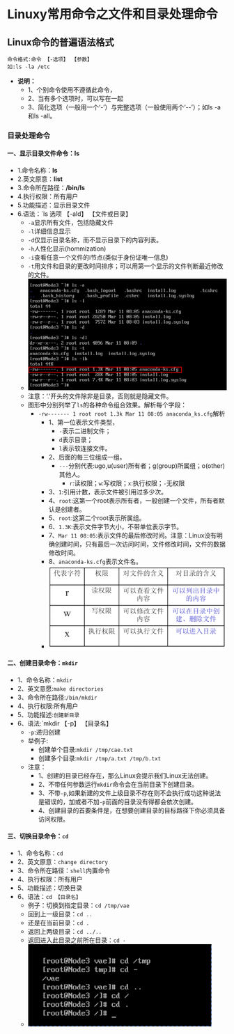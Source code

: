 # Linuxy常用命令之文件和目录处理命令
## Linux命令的普遍语法格式
```markdown
命令格式:命令 【-选项】 【参数】
如:ls -la /etc
```
- **说明：**
  - 1、个别命令使用不遵循此命令，
  - 2、当有多个选项时，可以写在一起
  - 3、简化选项（一般用一个‘-’）与完整选项（一般使用两个‘--’）；如ls -a和ls -all。
### 目录处理命令
#### 一、显示目录文件命令：ls
- 1.命令名称：**ls**
- 2.英文原意：**list**
- 3.命令所在路径：**/bin/ls**
- 4.执行权限：所有用户
- 5.功能描述：显示目录文件
- 6.语法：`ls 选项 【-ald】 【文件或目录】
  - `-a`显示所有文件，包括隐藏文件
  - `-l`详细信息显示
  - `-d`仅显示目录名称，而不显示目录下的内容列表。
  - `-h`人性化显示(hommization)
  - `-i`查看任意一个文件的i节点(类似于身份证唯一信息)
  - `-t`用文件和目录的更改时间排序；可以用第一个显示的文件判断最近修改的文件。
  - ![](https://github.com/stoneldp/Linux-base/blob/master/photo/ls.png)
  - 注意：‘.’开头的文件除非是目录，否则就是隐藏文件。
  - 图形中分别列举了`ls`的各种命令组合效果。解析每个字段：
    - `-rw------- 1 root root 1.3k Mar 11 08:05 anaconda_ks.cfg`解析
      - 1、第一位表示文件类型，
        - `-`表示二进制文件；
        - `d`表示目录；
        - `l`表示软连接文件。
      - 2、后面的每三位组成一组。
        - `---`分别代表:ugo,u(user)所有者；g(group)所属组；o(other)其他人。
          - `r`:读权限；`w`:写权限；`x`:执行权限；`-`无权限
      - 3、`1`:引用计数，表示文件被引用过多少次。
      - 4、`root`:这第一个root表示所有者，一般创建一个文件，所有者默认是创建者。
      - 5、`root`:这第二个root表示所属组。
      - 6、`1.3K`:表示文件字节大小，不带单位表示字节。
      - 7、`Mar 11 08:05`:表示文件的最后修改时间。注意：Linux没有明确创建时间，只有最后一次访问时间，文件修改时间，文件的数据修改时间。
      - 8、`anaconda-ks.cfg`表示文件名。
      - ![](https://github.com/stoneldp/Linux-base/blob/master/photo/%E6%96%87%E4%BB%B6%E6%9D%83%E9%99%90.png)
#### 二、创建目录命令：`mkdir` 
- 1、命令名称：`mkdir`
- 2、英文意愿:`make directories`
- 3、命令所在路径:`/bin/mkdir`
- 4、执行权限:所有用户
- 5、功能描述:`创建新目录`
- 6、语法:`mkdir 【-p】 【目录名】
  - `-p`:递归创建
  - 举例子:
    - 创建单个目录:`mkdir /tmp/cae.txt`
    - 创建多个目录:`mkdir /tmp/a.txt /tmp/b.txt`
  - 注意：
    - 1、创建的目录已经存在，那么Linux会提示我们Linux无法创建。
    - 2、不带任何参数运行`mkdir`命令会在当前目录下创建目录。
    - 3、不带`-p`,如果新建的文件上级目录不存在则不会执行成功这种说法是错误的，加或者不加`-p`前面的目录没有得都会依次创建。
    - 4、创建目录的首要条件是，在想要创建目录的目标路径下你必须具备访问权限。
#### 三、切换目录命令：`cd`
- 1、命令名称：`cd`
- 2、英文原意：`change directory`
- 3、命令所在路径：`shell`内置命令
- 4、执行权限：所有用户
- 5、功能描述：切换目录
- 6、语法：`cd 【目录名】`
  - 例子：切换到指定目录：`cd /tmp/vae`
  - 回到上一级目录：`cd ..`
  - 还是在当前目录：`cd .`
  - 返回上两级目录：`cd ../..`
  - 返回进入此目录之前所在目录：`cd -`
  - ![](https://github.com/stoneldp/Linux-base/blob/master/photo/cd.png)
